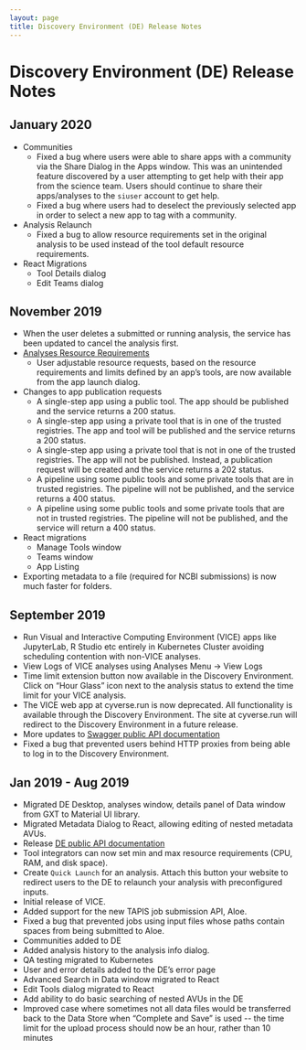 ```yaml
---
layout: page
title: Discovery Environment (DE) Release Notes
---
```


# Discovery Environment (DE) Release Notes

## January 2020

* Communities
    * Fixed a bug where users were able to share apps with a community via the Share Dialog in the Apps window.
      This was an unintended feature discovered by a user attempting to get help with their app from the science team.
      Users should continue to share their apps/analyses to the `siuser` account to get help.
    * Fixed a bug where users had to deselect the previously selected app in order to select a new app to tag with a community.
* Analysis Relaunch
    * Fixed a bug to allow resource requirements set in the original analysis to be used instead of the tool default resource requirements.
* React Migrations
    * Tool Details dialog
    * Edit Teams dialog


## November 2019

* When the user deletes a submitted or running analysis, the service has been updated to cancel the analysis first.
* [Analyses Resource Requirements](https://learning.cyverse.org/projects/discovery-environment-guide/en/latest/analyses_resource_reqs.html)
  * User adjustable resource requests, based on the resource requirements and limits defined by an app’s tools, are now available from the app launch dialog.
* Changes to app publication requests
  * A single-step app using a public tool. The app should be published and the service returns a 200 status.
  * A single-step app using a private tool that is in one of the trusted registries. The app and tool will be published and the service returns a 200 status.
  * A single-step app using a private tool that is not in one of the trusted registries. The app will not be published. Instead, a publication request will be created and the service returns a 202 status.
  * A pipeline using some public tools and some private tools that are in trusted registries. The pipeline will not be published, and the service returns a 400 status.
  * A pipeline using some public tools and some private tools that are not in trusted registries.  The pipeline will not be published, and the service will return a 400 status.
* React migrations
  * Manage Tools window
  * Teams window
  * App Listing
* Exporting metadata to a file (required for NCBI submissions) is now much faster for folders.


## September 2019

* Run Visual and Interactive Computing Environment (VICE) apps like JupyterLab,
R Studio etc entirely in Kubernetes Cluster avoiding scheduling contention with non-VICE analyses.
* View Logs of VICE analyses using Analyses Menu -> View Logs
* Time limit extension button now available in the Discovery Environment.
Click on “Hour Glass” icon next to the analysis status to extend the time limit for your VICE analysis.
* The VICE web app at cyverse.run is now deprecated.
All functionality is available through the Discovery Environment.
The site at cyverse.run will redirect to the Discovery Environment in a future release.
* More updates to [Swagger public API documentation](https://de.cyverse.org/terrain/docs/index.html)
* Fixed a bug that prevented users behind HTTP proxies from being able to log in to the Discovery Environment.


## Jan 2019 - Aug 2019

* Migrated DE Desktop, analyses window, details panel of Data window from GXT to Material UI library.
* Migrated Metadata Dialog to React, allowing editing of nested metadata AVUs.
* Release [DE public API documentation](https://de.cyverse.org/terrain/docs/index.html)
* Tool integrators can now set min and max resource requirements (CPU, RAM, and disk space).
* Create `Quick Launch` for an analysis.
Attach this button your website to redirect users to the DE to relaunch your analysis with preconfigured inputs.
* Initial release of VICE.
* Added support for the new TAPIS job submission API, Aloe.
* Fixed a bug that prevented jobs using input files whose paths contain spaces from being submitted to Aloe.
* Communities added to DE
* Added analysis history to the analysis info dialog.
* QA testing migrated to Kubernetes
* User and error details added to the DE’s error page
* Advanced Search in Data window migrated to React
* Edit Tools dialog migrated to React
* Add ability to do basic searching of nested AVUs in the DE
* Improved case where sometimes not all data files would be transferred back to the Data Store when “Complete and Save” is used
-- the time limit for the upload process should now be an hour, rather than 10 minutes
